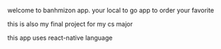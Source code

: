 welcome to banhmizon app. your local to go app to order your favorite

this is also my final project for my cs major 

this app uses react-native language 
